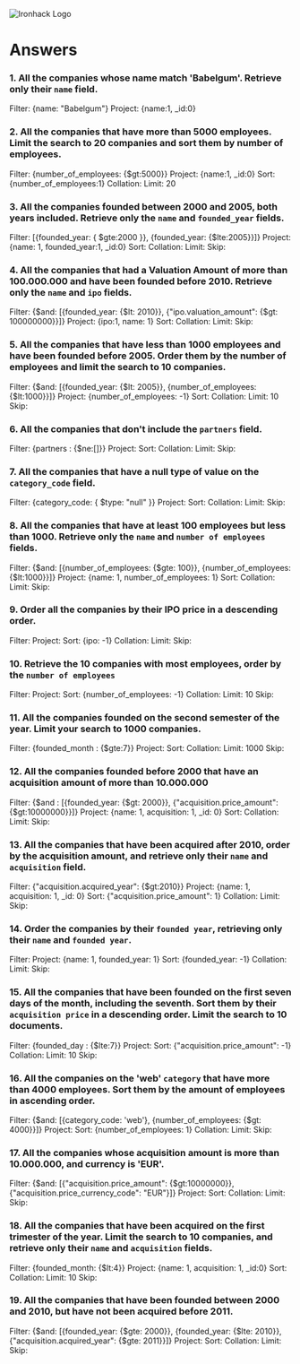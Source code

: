 ![Ironhack Logo](https://i.imgur.com/1QgrNNw.png)

# Answers

### 1. All the companies whose name match 'Babelgum'. Retrieve only their `name` field.

Filter: {name: "Babelgum"}
Project: {name:1, \_id:0}

### 2. All the companies that have more than 5000 employees. Limit the search to 20 companies and sort them by **number of employees**.

Filter: {number_of_employees: {$gt:5000}}
Project: {name:1, \_id:0}
Sort: {number_of_employees:1}
Collation:
Limit: 20

### 3. All the companies founded between 2000 and 2005, both years included. Retrieve only the `name` and `founded_year` fields.

Filter: [{founded_year: { $gte:2000 }}, {founded_year: {$lte:2005}}]}
Project: {name: 1, founded_year:1, \_id:0}
Sort:
Collation:
Limit:
Skip:

### 4. All the companies that had a Valuation Amount of more than 100.000.000 and have been founded before 2010. Retrieve only the `name` and `ipo` fields.

Filter: {$and: [{founded_year: {$lt: 2010}}, {"ipo.valuation_amount": {$gt: 100000000}}]}
Project: {ipo:1, name: 1}
Sort:
Collation:
Limit:
Skip:

### 5. All the companies that have less than 1000 employees and have been founded before 2005. Order them by the number of employees and limit the search to 10 companies.

Filter: {$and: [{founded_year: {$lt: 2005}}, {number_of_employees: {$lt:1000}}]}
Project: {number_of_employees: -1}
Sort:
Collation:
Limit: 10
Skip:

### 6. All the companies that don't include the `partners` field.

Filter: {partners : {$ne:[]}}
Project:
Sort:
Collation:
Limit:
Skip:

### 7. All the companies that have a null type of value on the `category_code` field.

Filter: {category_code: { $type: "null" }}
Project:
Sort:
Collation:
Limit:
Skip:

### 8. All the companies that have at least 100 employees but less than 1000. Retrieve only the `name` and `number of employees` fields.

Filter: {$and: [{number_of_employees: {$gte: 100}}, {number_of_employees: {$lt:1000}}]}
Project: {name: 1, number_of_employees: 1}
Sort:
Collation:
Limit:
Skip:

### 9. Order all the companies by their IPO price in a descending order.

Filter:
Project:
Sort: {ipo: -1}
Collation:
Limit:
Skip:

### 10. Retrieve the 10 companies with most employees, order by the `number of employees`

Filter:
Project:
Sort: {number_of_employees: -1}
Collation:
Limit: 10
Skip:

### 11. All the companies founded on the second semester of the year. Limit your search to 1000 companies.

Filter: {founded_month : {$gte:7}}
Project:
Sort:
Collation:
Limit: 1000
Skip:

### 12. All the companies founded before 2000 that have an acquisition amount of more than 10.000.000

Filter: {$and : [{founded_year: {$gt: 2000}}, {"acquisition.price_amount": {$gt:10000000}}]}
Project: {name: 1, acquisition: 1, \_id: 0}
Sort:
Collation:
Limit:
Skip:

### 13. All the companies that have been acquired after 2010, order by the acquisition amount, and retrieve only their `name` and `acquisition` field.

Filter: {"acquisition.acquired_year": {$gt:2010}}
Project: {name: 1, acquisition: 1, \_id: 0}
Sort: {"acquisition.price_amount": 1}
Collation:
Limit:
Skip:

### 14. Order the companies by their `founded year`, retrieving only their `name` and `founded year`.

Filter:
Project: {name: 1, founded_year: 1}
Sort: {founded_year: -1}
Collation:
Limit:
Skip:

### 15. All the companies that have been founded on the first seven days of the month, including the seventh. Sort them by their `acquisition price` in a descending order. Limit the search to 10 documents.

Filter: {founded_day : {$lte:7}}
Project:
Sort: {"acquisition.price_amount": -1}
Collation:
Limit: 10
Skip:

### 16. All the companies on the 'web' `category` that have more than 4000 employees. Sort them by the amount of employees in ascending order.

Filter: {$and: [{category_code: 'web'}, {number_of_employees: {$gt: 4000}}]}
Project:
Sort: {number_of_employees: 1}
Collation:
Limit:
Skip:

### 17. All the companies whose acquisition amount is more than 10.000.000, and currency is 'EUR'.

Filter: {$and: [{"acquisition.price_amount": {$gt:10000000}}, {"acquisition.price_currency_code": "EUR"}]}
Project:
Sort:
Collation:
Limit:
Skip:

### 18. All the companies that have been acquired on the first trimester of the year. Limit the search to 10 companies, and retrieve only their `name` and `acquisition` fields.

Filter: {founded_month: {$lt:4}}
Project: {name: 1, acquisition: 1, \_id:0}
Sort:
Collation:
Limit: 10
Skip:

### 19. All the companies that have been founded between 2000 and 2010, but have not been acquired before 2011.

Filter: {$and: [{founded_year: {$gte: 2000}}, {founded_year: {$lte: 2010}}, {"acquisition.acquired_year": {$gte: 2011}}]}
Project:
Sort:
Collation:
Limit:
Skip:
